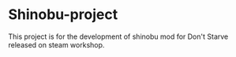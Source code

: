 # Shinobu-project
This project is for the development of shinobu mod for Don't Starve released on  steam workshop.
